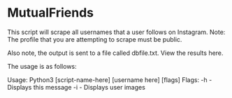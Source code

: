 # MutualFriends
This script will scrape all usernames that a user follows on Instagram. Note: The profile that you are attempting to scrape must be public.


Also note, the output is sent to a file called dbfile.txt. View the results here. 


The usage is as follows:


Usage: Python3 [script-name-here] [username here] [flags]
		Flags:
			-h - Displays this message
			-i - Displays user images

